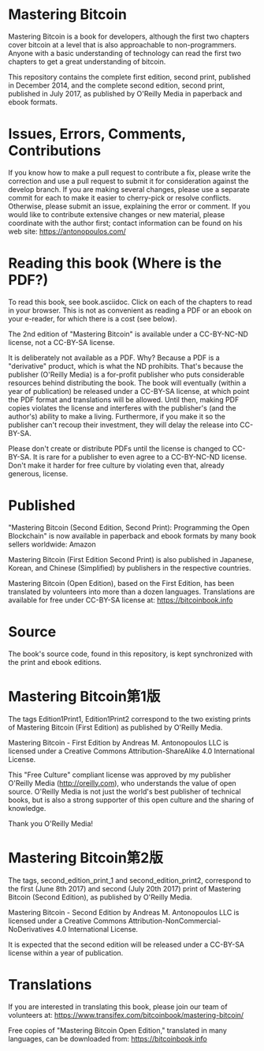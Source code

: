 # Mastering Bitcoin
Mastering Bitcoin is a book for developers, although the first two chapters cover bitcoin at a level that is also approachable to non-programmers. Anyone with a basic understanding of technology can read the first two chapters to get a great understanding of bitcoin.

This repository contains the complete first edition, second print, published in December 2014, and the complete second edition, second print, published in July 2017, as published by O'Reilly Media in paperback and ebook formats.

# Issues, Errors, Comments, Contributions
If you know how to make a pull request to contribute a fix, please write the correction and use a pull request to submit it for consideration against the develop branch. If you are making several changes, please use a separate commit for each to make it easier to cherry-pick or resolve conflicts. Otherwise, please submit an issue, explaining the error or comment. If you would like to contribute extensive changes or new material, please coordinate with the author first; contact information can be found on his web site: https://antonopoulos.com/

# Reading this book (Where is the PDF?)
To read this book, see book.asciidoc. Click on each of the chapters to read in your browser. This is not as convenient as reading a PDF or an ebook on your e-reader, for which there is a cost (see below).

The 2nd edition of "Mastering Bitcoin" is available under a CC-BY-NC-ND license, not a CC-BY-SA license.

It is deliberately not available as a PDF. Why? Because a PDF is a "derivative" product, which is what the ND prohibits. That's because the publisher (O'Reilly Media) is a for-profit publisher who puts considerable resources behind distributing the book. The book will eventually (within a year of publication) be released under a CC-BY-SA license, at which point the PDF format and translations will be allowed. Until then, making PDF copies violates the license and interferes with the publisher's (and the author's) ability to make a living. Furthermore, if you make it so the publisher can't recoup their investment, they will delay the release into CC-BY-SA.

Please don't create or distribute PDFs until the license is changed to CC-BY-SA. It is rare for a publisher to even agree to a CC-BY-NC-ND license. Don't make it harder for free culture by violating even that, already generous, license.

# Published
"Mastering Bitcoin (Second Edition, Second Print): Programming the Open Blockchain" is now available in paperback and ebook formats by many book sellers worldwide: Amazon

Mastering Bitcoin (First Edition Second Print) is also published in Japanese, Korean, and Chinese (Simplified) by publishers in the respective countries.

Mastering Bitcoin (Open Edition), based on the First Edition, has been translated by volunteers into more than a dozen languages. Translations are available for free under CC-BY-SA license at: https://bitcoinbook.info

# Source
The book's source code, found in this repository, is kept synchronized with the print and ebook editions.

# Mastering Bitcoin第1版
The tags Edition1Print1, Edition1Print2 correspond to the two existing prints of Mastering Bitcoin (First Edition) as published by O'Reilly Media.
 
Mastering Bitcoin - First Edition by Andreas M. Antonopoulos LLC is licensed under a Creative Commons Attribution-ShareAlike 4.0 International License.

This "Free Culture" compliant license was approved by my publisher O'Reilly Media (http://oreilly.com), who understands the value of open source. O'Reilly Media is not just the world's best publisher of technical books, but is also a strong supporter of this open culture and the sharing of knowledge.

Thank you O'Reilly Media!

# Mastering Bitcoin第2版
The tags, second_edition_print_1 and second_edition_print2, correspond to the first (June 8th 2017) and second (July 20th 2017) print of Mastering Bitcoin (Second Edition), as published by O'Reilly Media.
 
Mastering Bitcoin - Second Edition by Andreas M. Antonopoulos LLC is licensed under a Creative Commons Attribution-NonCommercial-NoDerivatives 4.0 International License.

It is expected that the second edition will be released under a CC-BY-SA license within a year of publication.

# Translations
If you are interested in translating this book, please join our team of volunteers at: https://www.transifex.com/bitcoinbook/mastering-bitcoin/

Free copies of "Mastering Bitcoin Open Edition," translated in many languages, can be downloaded from: https://bitcoinbook.info
